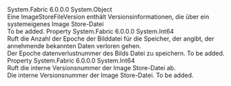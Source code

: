 <Type Name="ImageStoreFileVersion" FullName="System.Fabric.Query.ImageStoreFileVersion">
  <TypeSignature Language="C#" Value="public sealed class ImageStoreFileVersion" />
  <TypeSignature Language="ILAsm" Value=".class public auto ansi sealed beforefieldinit ImageStoreFileVersion extends System.Object" />
  <TypeSignature Language="DocId" Value="T:System.Fabric.Query.ImageStoreFileVersion" />
  <TypeSignature Language="VB.NET" Value="Public NotInheritable Class ImageStoreFileVersion" />
  <TypeSignature Language="F#" Value="type ImageStoreFileVersion = class" />
  <AssemblyInfo>
    <AssemblyName>System.Fabric</AssemblyName>
    <AssemblyVersion>6.0.0.0</AssemblyVersion>
  </AssemblyInfo>
  <Base>
    <BaseTypeName>System.Object</BaseTypeName>
  </Base>
  <Interfaces />
  <Docs>
    <summary>
            Eine ImageStoreFileVersion enthält Versionsinformationen, die über ein systemeigenes Image Store-Datei
            </summary>
    <remarks>To be added.</remarks>
  </Docs>
  <Members>
    <Member MemberName="EpochDataLossNumber">
      <MemberSignature Language="C#" Value="public long EpochDataLossNumber { get; }" />
      <MemberSignature Language="ILAsm" Value=".property instance int64 EpochDataLossNumber" />
      <MemberSignature Language="DocId" Value="P:System.Fabric.Query.ImageStoreFileVersion.EpochDataLossNumber" />
      <MemberSignature Language="VB.NET" Value="Public ReadOnly Property EpochDataLossNumber As Long" />
      <MemberSignature Language="F#" Value="member this.EpochDataLossNumber : int64" Usage="System.Fabric.Query.ImageStoreFileVersion.EpochDataLossNumber" />
      <MemberType>Property</MemberType>
      <AssemblyInfo>
        <AssemblyName>System.Fabric</AssemblyName>
        <AssemblyVersion>6.0.0.0</AssemblyVersion>
      </AssemblyInfo>
      <ReturnValue>
        <ReturnType>System.Int64</ReturnType>
      </ReturnValue>
      <Docs>
        <summary>
          <para>Ruft die Anzahl der Epoche der Bilddatei für die Speicher, der angibt, der annehmende bekannten Daten verloren gehen.</para>
        </summary>
        <value>
          <para>Der Epoche datenverlustnummer des Bilds Datei zu speichern.</para>
        </value>
        <remarks>To be added.</remarks>
      </Docs>
    </Member>
    <Member MemberName="VersionNumber">
      <MemberSignature Language="C#" Value="public long VersionNumber { get; }" />
      <MemberSignature Language="ILAsm" Value=".property instance int64 VersionNumber" />
      <MemberSignature Language="DocId" Value="P:System.Fabric.Query.ImageStoreFileVersion.VersionNumber" />
      <MemberSignature Language="VB.NET" Value="Public ReadOnly Property VersionNumber As Long" />
      <MemberSignature Language="F#" Value="member this.VersionNumber : int64" Usage="System.Fabric.Query.ImageStoreFileVersion.VersionNumber" />
      <MemberType>Property</MemberType>
      <AssemblyInfo>
        <AssemblyName>System.Fabric</AssemblyName>
        <AssemblyVersion>6.0.0.0</AssemblyVersion>
      </AssemblyInfo>
      <ReturnValue>
        <ReturnType>System.Int64</ReturnType>
      </ReturnValue>
      <Docs>
        <summary>
          <para>Ruft die interne Versionsnummer der Image Store-Datei ab.</para>
        </summary>
        <value>
          <para>Die interne Versionsnummer der Image Store-Datei.</para>
        </value>
        <remarks>To be added.</remarks>
      </Docs>
    </Member>
  </Members>
</Type>